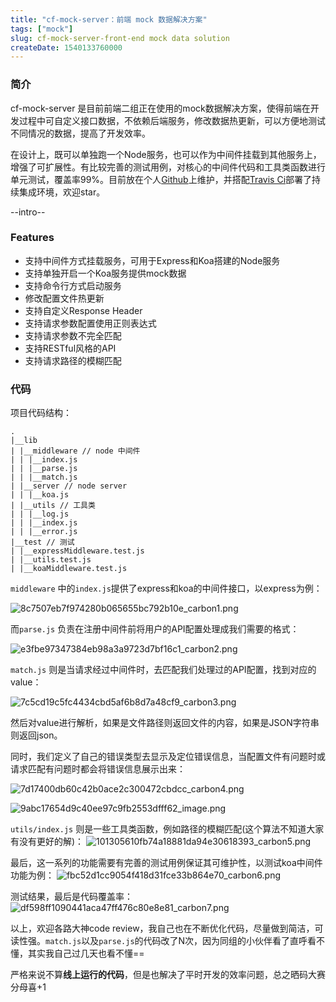 ```yaml
---
title: "cf-mock-server：前端 mock 数据解决方案"
tags: ["mock"]
slug: cf-mock-server-front-end mock data solution
createDate: 1540133760000
---
```

### 简介

cf-mock-server 是目前前端二组正在使用的mock数据解决方案，使得前端在开发过程中可自定义接口数据，不依赖后端服务，修改数据热更新，可以方便地测试不同情况的数据，提高了开发效率。

在设计上，既可以单独跑一个Node服务，也可以作为中间件挂载到其他服务上，增强了可扩展性。有比较完善的测试用例，对核心的中间件代码和工具类函数进行单元测试，覆盖率99%。目前放在个人[Github](https://github.com/xiao555/mock-server)上维护，并搭配[Travis Ci](https://travis-ci.org/xiao555/mock-server)部署了持续集成环境，欢迎star。


--intro--

### Features

* 支持中间件方式挂载服务，可用于Express和Koa搭建的Node服务
* 支持单独开启一个Koa服务提供mock数据
* 支持命令行方式启动服务
* 修改配置文件热更新
* 支持自定义Response Header
* 支持请求参数配置使用正则表达式
* 支持请求参数不完全匹配
* 支持RESTful风格的API
* 支持请求路径的模糊匹配

### 代码

项目代码结构：

```
.
|__lib
| |__middleware // node 中间件
| | |__index.js
| | |__parse.js
| | |__match.js
| |__server // node server
| | |__koa.js
| |__utils // 工具类
| | |__log.js
| | |__index.js
| | |__error.js
|__test // 测试
| |__expressMiddleware.test.js
| |__utils.test.js
| |__koaMiddleware.test.js
```
`middleware` 中的`index.js`提供了express和koa的中间件接口，以express为例：

![8c7507eb7f974280b065655bc792b10e_carbon1.png](https://xiao555.netlify.com/8c7507eb7f974280b065655bc792b10e_carbon1.png)

而`parse.js` 负责在注册中间件前将用户的API配置处理成我们需要的格式：

![e3fbe97347384eb98a3a9723d7bf16c1_carbon2.png](https://xiao555.netlify.com/e3fbe97347384eb98a3a9723d7bf16c1_carbon2.png)

`match.js` 则是当请求经过中间件时，去匹配我们处理过的API配置，找到对应的value：

![7c5cd19c5fc4434cbd5af6b8d7a48cf9_carbon3.png](https://xiao555.netlify.com/7c5cd19c5fc4434cbd5af6b8d7a48cf9_carbon3.png)

然后对value进行解析，如果是文件路径则返回文件的内容，如果是JSON字符串则返回json。

同时，我们定义了自己的错误类型去显示及定位错误信息，当配置文件有问题时或请求匹配有问题时都会将错误信息展示出来：

![7d17400db60c42b0ace2c300472cbdcc_carbon4.png](https://xiao555.netlify.com/7d17400db60c42b0ace2c300472cbdcc_carbon4.png)

![9abc17654d9c40ee97c9fb2553dfff62_image.png](https://xiao555.netlify.com/9abc17654d9c40ee97c9fb2553dfff62_image.png)

`utils/index.js` 则是一些工具类函数，例如路径的模糊匹配(这个算法不知道大家有没有更好的解)：
![101305610fb74a18881da94e30618393_carbon5.png](https://xiao555.netlify.com/101305610fb74a18881da94e30618393_carbon5.png)

最后，这一系列的功能需要有完善的测试用例保证其可维护性，以测试koa中间件功能为例：
![fbc52d1cc9054f418d31fce33b864e70_carbon6.png](https://xiao555.netlify.com/fbc52d1cc9054f418d31fce33b864e70_carbon6.png)

测试结果，最后是代码覆盖率：
![df598ff1090441aca47ff476c80e8e81_carbon7.png](https://xiao555.netlify.com/df598ff1090441aca47ff476c80e8e81_carbon7.png)

以上，欢迎各路大神code review，我自己也在不断优化代码，尽量做到简洁，可读性强。`match.js`以及`parse.js`的代码改了N次，因为同组的小伙伴看了直呼看不懂，其实我自己过几天也看不懂==

严格来说不算**线上运行的代码**，但是也解决了平时开发的效率问题，总之晒码大赛分母喜+1
